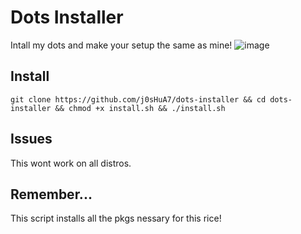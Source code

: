 # Dots Installer

Intall my dots and make your setup the same as mine!
![image](https://github.com/user-attachments/assets/af92123e-8cad-400b-8a77-cf42d72b149c)

## Install
`git clone https://github.com/j0sHuA7/dots-installer && cd dots-installer && chmod +x install.sh && ./install.sh`
## Issues
This wont work on all distros.
## Remember...
This script installs all the pkgs nessary for this rice!
